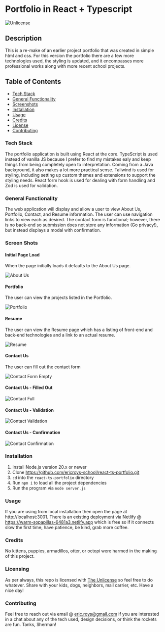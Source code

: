 # Portfolio in React + Typescript

![Unlicense](https://img.shields.io/badge/license-The_Unlicense-blue)

## Description

This is a re-make of an earlier project portfolio that was created in simple html and css. For this version the portfolio there are a few more technologies used, the styling is updated, and it encompasses more professional works along with more recent school projects.

## Table of Contents

- [Tech Stack](#tech-stack)
- [General Functionality](#general-functionality)
- [Screenshots](#screen-shots)
- [Installation](#installation)
- [Usage](#usage)
- [Credits](#credits)
- [License](#licensing)
- [Contributing](#contributing)

### Tech Stack

The portfolio application is built using React at the core. TypeScript is used instead of vanilla JS because I prefer to find my mistakes ealy and keep things from being completely open to interpretation. Coming from a Java background, it also makes a lot more practical sense. Tailwind is used for styling, including setting up custom themes and extensions to support the styling needs. React form hook is used for dealing with form handling and Zod is used for validation.

### General Functionality

The web application will display and allow a user to view About Us, Portfolio, Contact, and Resume information. The user can use navigation links to view each as desired. The contact form is functional; however, there is no back-end so submission does not store any information (Go privacy!), but instead displays a modal with confirmation.

### Screen Shots

#### Initial Page Load

When the page initially loads it defaults to the About Us page.

![About Us](./docs/about.PNG)

#### Portfolio

The user can view the projects listed in the Portfolio.

![Portfolio](./docs/portfolio.PNG)

#### Resume

The user can view the Resume page which has a listing of front-end and back-end technologies and a link to an actual resume.

![Resume](./docs/resume.PNG)

#### Contact Us

The user can fill out the contact form

![Contact Form Empty](./docs/contact_empty.PNG)

#### Contact Us - Filled Out

![Contact Full](./docs/contact_full.PNG)

#### Contact Us - Validation

![Contact Validation](./docs/contact_err.PNG)

#### Contact Us - Confirmation

![Contact Confirmation](./docs/modal.PNG)

### Installation

1.  Install Node.js version 20.x or newer
2.  Clone https://github.com/ericroys-school/react-ts-portfolio.git
3.  `cd` into the `react-ts-portfolio` directory
4.  Run `npm i` to load all the project dependencies
5.  Run the program via `node server.js`

### Usage

If you are using from local installation then open the page at http://localhost:3001.
There is an existing deployment via Netlify @ https://warm-sopapillas-6481a3.netlify.app which is free so if it connects slow the first time, have patience, be kind, grab more coffee.

### Credits

No kittens, puppies, armadillos, otter, or octopi were harmed in the making of this project.

### Licensing

As per always, this repo is licensed with [The Unlicense](http://choosealicense.com/licenses/unlicense) so feel free to do whatever. Share with your kids, dogs, neighbors, mail carrier, etc. Have a nice day!

### Contributing

Feel free to reach out via email @ eric.roys@gmail.com if you are interested in a chat about any of the tech used, design decisions, or think the rockets are fun. Tanks, Sherman!
